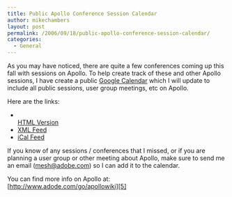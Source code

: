 ```yaml
---
title: Public Apollo Conference Session Calendar
author: mikechambers
layout: post
permalink: /2006/09/18/public-apollo-conference-session-calendar/
categories:
  - General
---
```



As you may have noticed, there are quite a few conferences coming up this fall with sessions on Apollo. To help create track of these and other Apollo sessions, I have create a public [Google Calendar][1] which I will update to include all public sessions, user group meetings, etc on Apollo.

Here are the links:

*   [  
    HTML Version][2]
*   [XML Feed][3]
*   [iCal Feed][4]

If you know of any sessions / conferences that I missed, or if you are planning a user group or other meeting about Apollo, make sure to send me an email (mesh@adobe.com) so I can add it to the calendar.

You can find more info on Apollo at:  
[http://www.adode.com/go/apollowiki][5]

 [1]: http://www.google.com/calendar/
 [2]: http://www.google.com/calendar/embed?src=dhviskhpcppcl4o9eferbnujn4%40group.calendar.google.com
 [3]: http://www.google.com/calendar/feeds/dhviskhpcppcl4o9eferbnujn4@group.calendar.google.com/public/basic
 [4]: http://www.google.com/calendar/ical/dhviskhpcppcl4o9eferbnujn4@group.calendar.google.com/public/basic.ics
 [5]: http://www.adobe.com/go/apollowiki